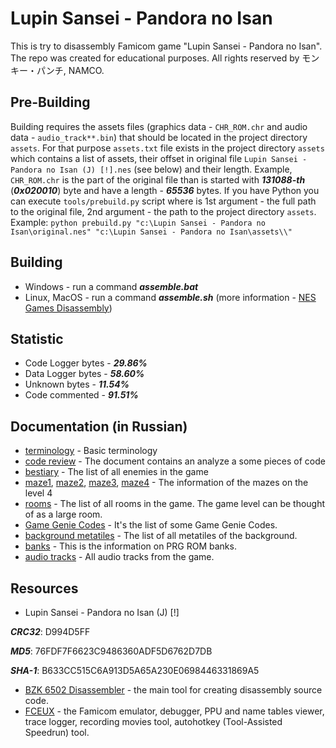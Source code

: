 # Lupin Sansei - Pandora no Isan
This is try to disassembly Famicom game "Lupin Sansei - Pandora no Isan".
The repo was created for educational purposes.
All rights reserved by モンキー・パンチ, NAMCO.
## Pre-Building
Building requires the assets files (graphics data - ``CHR_ROM.chr`` and audio data - ``audio_track**.bin``) that should be located in the project directory ``assets``.
For that purpose ``assets.txt`` file exists in the project directory ``assets`` which contains a list of assets, their offset in original file ``Lupin Sansei - Pandora no Isan (J) [!].nes`` (see below) and their length.
Example, ``CHR_ROM.chr`` is the part of the original file than is started with ***131088-th*** (***0x020010***) byte and have a length - ***65536*** bytes.
If you have Python you can execute ``tools/prebuild.py`` script where is 1st argument - the full path to the original file, 2nd argument - the path to the project directory ``assets``.
Example: ``python prebuild.py "c:\Lupin Sansei - Pandora no Isan\original.nes" "c:\Lupin Sansei - Pandora no Isan\assets\\"``
## Building
-  Windows - run a command ***assemble.bat***
-  Linux, MacOS - run a command ***assemble.sh*** (more information - [NES Games Disassembly](https://github.com/cyneprepou4uk/NES-Games-Disassembly))
## Statistic
-  Code Logger bytes - ***29.86%***
-  Data Logger bytes - ***58.60%***
-  Unknown bytes     - ***11.54%***
-  Code commented    - ***91.51%***
## Documentation (in Russian)
-  [terminology](docs/ru/terminology.md) - Basic terminology
-  [code review](docs/ru/code_review.md) - The document contains an analyze a some pieces of code
-  [bestiary](docs/ru/bestiary.md) - The list of all enemies in the game
-  [maze1](docs/ru/maze1.txt), [maze2](docs/ru/maze2.txt), [maze3](docs/ru/maze3.txt), [maze4](docs/ru/maze4.txt) - The information of the mazes on the level 4
-  [rooms](docs/ru/rooms.md) - The list of all rooms in the game. The game level can be thought of as a large room.
-  [Game Genie Codes](docs/ru/game_genie_codes.md) - It's the list of some Game Genie Codes.
-  [background metatiles](docs/ru/background_metatiles.md) - The list of all metatiles of the background.
-  [banks](docs/ru/banks.md) - This is the information on PRG ROM banks.
-  [audio tracks](docs/ru/audio_tracks.md) - All audio tracks from the game.
## Resources
-  Lupin Sansei - Pandora no Isan (J) [!]

***CRC32***: D994D5FF

***MD5***: 76FDF7F6623C9486360ADF5D6762D7DB

***SHA-1***: B633CC515C6A913D5A65A230E0698446331869A5

-  [BZK 6502 Disassembler](https://github.com/cyneprepou4uk/BZK-6502-Disassembler) - the main tool for creating disassembly source code.
-  [FCEUX](https://fceux.com/web/home.html) - the Famicom emulator, debugger, PPU and name tables viewer, trace logger, recording movies tool, autohotkey (Tool-Assisted Speedrun) tool.